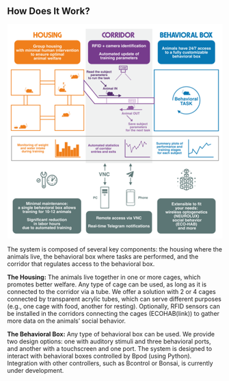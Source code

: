 ## How Does It Work?

![training_village](_static/training_village.png)

The system is composed of several key components: the housing where the animals live, the behavioral box where tasks are performed, and the corridor that regulates access to the behavioral box.

**The Housing:** The animals live together in one or more cages, which promotes better welfare. Any type of cage can be used, as long as it is connected to the corridor via a tube. We offer a solution with 2 or 4 cages connected by transparent acrylic tubes, which can serve different purposes (e.g., one cage with food, another for resting). Optionally, RFID sensors can be installed in the corridors connecting the cages (ECOHAB(link)) to gather more data on the animals’ social behavior.

**The Behavioral Box:** Any type of behavioral box can be used. We provide two design options: one with auditory stimuli and three behavioral ports, and another with a touchscreen and one port. The system is designed to interact with behavioral boxes controlled by Bpod (using Python). Integration with other controllers, such as Bcontrol or Bonsai, is currently under development.

<br>
